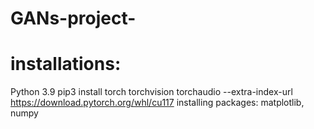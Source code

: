 # GANs-project-
# installations:
Python 3.9
pip3 install torch torchvision torchaudio --extra-index-url https://download.pytorch.org/whl/cu117
installing packages: matplotlib, numpy
